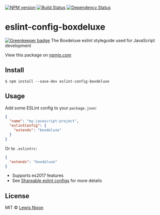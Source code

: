 [![NPM version][npm-image]][npm-url] [![Build Status][travis-image]][travis-url] [![Dependency Status][daviddm-image]][daviddm-url]
# eslint-config-boxdeluxe

[![Greenkeeper badge](https://badges.greenkeeper.io/kojinkai/eslint-config-boxdeluxe.svg)](https://greenkeeper.io/)
The Boxdeluxe eslint styleguide used for JavaScript development

View this package on [npmjs.com](https://www.npmjs.com/package/eslint-config-boxdeluxe)

## Install

```
$ npm install --save-dev eslint-config-boxdeluxe
```

## Usage

Add some ESLint config to your `package.json`:

```json
{
  "name": "my-javascript-project",
  "eslintConfig": {
    "extends": "boxdeluxe"
  }
}
```

Or to `.eslintrc`:

```json
{
  "extends": "boxdeluxe"
}
```

* Supports es2017 features
* See [Shareable eslint configs](http://eslint.org/docs/developer-guide/shareable-configs) for 
more details

## License

MIT © [Lewis Nixon](https://boxdeluxe.io)

[npm-image]: https://badge.fury.io/js/eslint-config-boxdeluxe.svg
[npm-url]: https://npmjs.org/package/eslint-config-boxdeluxe
[travis-image]: https://travis-ci.org/kojinkai/eslint-config-boxdeluxe.svg?branch=master
[travis-url]: https://travis-ci.org/kojinkai/eslint-config-boxdeluxe
[daviddm-image]: https://david-dm.org/kojinkai/eslint-config-boxdeluxe.svg?theme=shields.io
[daviddm-url]: https://david-dm.org/kojinkai/eslint-config-boxdeluxe
